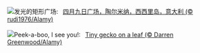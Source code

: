 ![](https://www.bing.com/th?id=OHR.TaorminaSquare_ZH-CN0273325652_UHD.jpg&w=1000)发光的矩形广场:&nbsp;&ensp;[四月九日广场，陶尔米纳，西西里岛，意大利 (© rudi1976/Alamy)](https://www.bing.com/th?id=OHR.TaorminaSquare_ZH-CN0273325652_UHD.jpg)
<br><br/>
![](https://www.bing.com/th?id=OHR.GeckoLeaf_EN-US4138920498_UHD.jpg&w=1000)Peek-a-boo, I see you!:&nbsp;&ensp;[Tiny gecko on a leaf (© Darren Greenwood/Alamy)](https://www.bing.com/th?id=OHR.GeckoLeaf_EN-US4138920498_UHD.jpg)
<br><br/>
